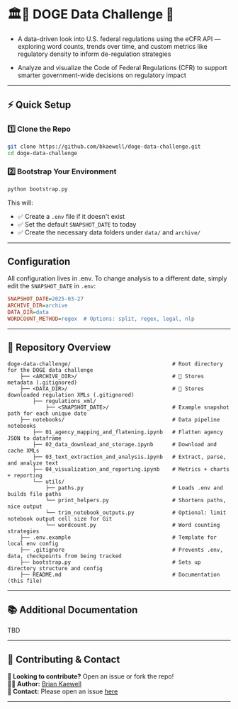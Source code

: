 # 🏛️📜 DOGE Data Challenge 🚀
- A data-driven look into U.S. federal regulations using the eCFR API — exploring word counts, trends over time, and custom metrics like regulatory density to inform de-regulation strategies
  
- Analyze and visualize the Code of Federal Regulations (CFR) to support smarter government-wide decisions on regulatory impact

---

## ⚡ Quick Setup
### 1️⃣ Clone the Repo  
```bash
git clone https://github.com/bkaewell/doge-data-challenge.git
cd doge-data-challenge
```

### 2️⃣ Bootstrap Your Environment  
```bash
python bootstrap.py
```

This will:
- ✅ Create a `.env` file if it doesn't exist
- ✅ Set the default `SNAPSHOT_DATE` to today
- ✅ Create the necessary data folders under `data/` and `archive/`

---

## Configuration
All configuration lives in .env. To change analysis to a different date, simply edit the `SNAPSHOT_DATE` in `.env`:
```ini
SNAPSHOT_DATE=2025-03-27
ARCHIVE_DIR=archive
DATA_DIR=data
WORDCOUNT_METHOD=regex  # Options: split, regex, legal, nlp
```

---

## 📂 Repository Overview  
```
doge-data-challenge/                                # Root directory for the DOGE data challenge
    ├── <ARCHIVE_DIR>/                              # 🚫 Stores metadata (.gitignored)
    ├── <DATA_DIR>/                                 # 🚫 Stores downloaded regulation XMLs (.gitignored)
        ├── regulations_xml/
            ├── <SNAPSHOT_DATE>/                    # Example snapshot path for each unique date
    ├── notebooks/                                  # Data pipeline notebooks
        ├── 01_agency_mapping_and_flatening.ipynb   # Flatten agency JSON to dataframe
        ├── 02_data_download_and_storage.ipynb      # Download and cache XMLs
        ├── 03_text_extraction_and_analysis.ipynb   # Extract, parse, and analyze text
        ├── 04_visualization_and_reporting.ipynb    # Metrics + charts + reporting
        └── utils/
            ├── paths.py                            # Loads .env and builds file paths
            └── print_helpers.py                    # Shortens paths, nice output
            └── trim_notebook_outputs.py            # Optional: limit notebook output cell size for Git
            └── wordcount.py                        # Word counting strategies 
    ├── .env.example                                # Template for local env config
    ├── .gitignore                                  # Prevents .env, data, checkpoints from being tracked
    ├── bootstrap.py                                # Sets up directory structure and config
    ├── README.md                                   # Documentation (this file)  
```  

---

## 📚 Additional Documentation  

TBD

---

## 🤝 Contributing & Contact    

**🎯 Looking to contribute?** Open an issue or fork the repo!  
**👨‍💻 Author:** [Brian Kaewell](https://github.com/bkaewell)  
**📧 Contact:** Please open an issue [here](https://github.com/bkaewell/doge-data-challenge/issues)

---